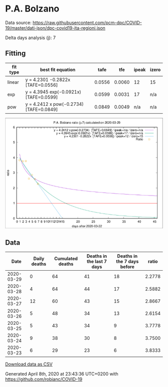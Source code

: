 # P.A. Bolzano

Data source: https://raw.githubusercontent.com/pcm-dpc/COVID-19/master/dati-json/dpc-covid19-ita-regioni.json

Delta days analysis (j): 7

## Fitting 
|fit type|best fit equation|tafe|tfe|ipeak|izero|
|-------|-----|--------|------|---|---|
|linear|y = 4.2301 -0.2822x  [TAFE=0.0556]|0.0556|0.0060|12|15|
|exp|y = 4.3945 exp(-0.0921x)  [TAFE=0.0599]|0.0599|0.0031|17|n/a|
|pow|y = 4.2412 x pow(-0.2734)  [TAFE=0.0849]|0.0849|0.0049|n/a|n/a|

![Plot](COVID-19_p.a._bolzano_j7_2020-03-29.png)

## Data
|Date|Daily deaths|Cumulated deaths|Deaths in the last 7 days|Deaths in the 7 days before|ratio|
|----|----------|-----------|-------|--------------------|-----|
|2020-03-29|0|64|41|18|2.2778|
|2020-03-28|4|64|44|17|2.5882|
|2020-03-27|12|60|43|15|2.8667|
|2020-03-26|5|48|34|13|2.6154|
|2020-03-25|5|43|34|9|3.7778|
|2020-03-24|9|38|30|8|3.7500|
|2020-03-23|6|29|23|6|3.8333|

[Download data as CSV](COVID-19_p.a._bolzano_j7_2020-03-29.csv)

Generated April 8th, 2020 at 23:43:36 UTC+0200 with https://github.com/robianc/COVID-19
